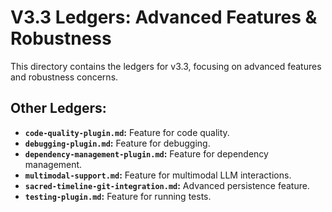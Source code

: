 # V3.3 Ledgers: Advanced Features & Robustness

This directory contains the ledgers for v3.3, focusing on advanced features and robustness concerns.

## Other Ledgers:

*   **`code-quality-plugin.md`:** Feature for code quality.
*   **`debugging-plugin.md`:** Feature for debugging.
*   **`dependency-management-plugin.md`:** Feature for dependency management.
*   **`multimodal-support.md`:** Feature for multimodal LLM interactions.
*   **`sacred-timeline-git-integration.md`:** Advanced persistence feature.
*   **`testing-plugin.md`:** Feature for running tests.